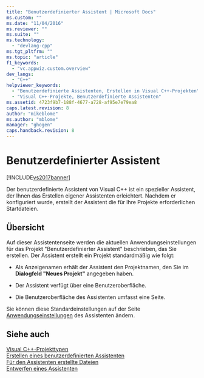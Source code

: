 ```yaml
---
title: "Benutzerdefinierter Assistent | Microsoft Docs"
ms.custom: ""
ms.date: "11/04/2016"
ms.reviewer: ""
ms.suite: ""
ms.technology: 
  - "devlang-cpp"
ms.tgt_pltfrm: ""
ms.topic: "article"
f1_keywords: 
  - "vc.appwiz.custom.overview"
dev_langs: 
  - "C++"
helpviewer_keywords: 
  - "Benutzerdefinierte Assistenten, Erstellen in Visual C++-Projekten"
  - "Visual C++-Projekte, Benutzerdefinierte Assistenten"
ms.assetid: 4723f9b7-188f-4677-a728-af95e7e79ea8
caps.latest.revision: 8
author: "mikeblome"
ms.author: "mblome"
manager: "ghogen"
caps.handback.revision: 8
---
```

# Benutzerdefinierter Assistent
[!INCLUDE[vs2017banner](../assembler/inline/includes/vs2017banner.md)]

Der benutzerdefinierte Assistent von Visual C\+\+ ist ein spezieller Assistent, der Ihnen das Erstellen eigener Assistenten erleichtert.  Nachdem er konfiguriert wurde, erstellt der Assistent die für Ihre Projekte erforderlichen Startdateien.  
  
## Übersicht  
 Auf dieser Assistentenseite werden die aktuellen Anwendungseinstellungen für das Projekt "Benutzerdefinierter Assistent" beschrieben, das Sie erstellen.  Der Assistent erstellt ein Projekt standardmäßig wie folgt:  
  
-   Als Anzeigenamen erhält der Assistent den Projektnamen, den Sie im **Dialogfeld "Neues Projekt"** angegeben haben.  
  
-   Der Assistent verfügt über eine Benutzeroberfläche.  
  
-   Die Benutzeroberfläche des Assistenten umfasst eine Seite.  
  
 Sie können diese Standardeinstellungen auf der Seite [Anwendungseinstellungen](../ide/application-settings-custom-wizard.md) des Assistenten ändern.  
  
## Siehe auch  
 [Visual C\+\+\-Projekttypen](../ide/visual-cpp-project-types.md)   
 [Erstellen eines benutzerdefinierten Assistenten](../ide/creating-a-custom-wizard.md)   
 [Für den Assistenten erstellte Dateien](../ide/files-created-for-your-wizard.md)   
 [Entwerfen eines Assistenten](../ide/designing-a-wizard.md)